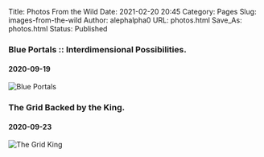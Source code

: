 Title: Photos From the Wild
Date: 2021-02-20 20:45
Category: Pages
Slug: images-from-the-wild
Author: alephalpha0
URL: photos.html
Save_As: photos.html
Status: Published


### Blue Portals :: Interdimensional Possibilities.
#### 2020-09-19
![Blue Portals](/assets/images/photos/bluePortals.jpg)

### The Grid Backed by the King.
#### 2020-09-23
![The Grid King](/assets/images/photos/elvisPower.jpg)
